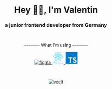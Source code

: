 <h1 align="center">Hey 👋🏻, I'm Valentin</h1>
<h3 align="center">a junior frontend developer from Germany</h3>

<br/>
<p align="center">-------- What I'm using --------</p>
<p align="center"> <a href="https://www.figma.com/" target="_blank" rel="noreferrer"> <img src="https://www.vectorlogo.zone/logos/figma/figma-icon.svg" alt="figma" width="40" height="40"/> </a> <a href="https://developer.mozilla.org/en-US/docs/Web/JavaScript" target="_blank" rel="noreferrer"> <a href="https://reactjs.org/" target="_blank" rel="noreferrer"> <img src="https://raw.githubusercontent.com/devicons/devicon/master/icons/react/react-original-wordmark.svg" alt="react" width="40" height="40"/> </a> <a href="https://www.typescriptlang.org/" target="_blank" rel="noreferrer"> <img src="https://raw.githubusercontent.com/devicons/devicon/master/icons/typescript/typescript-original.svg" alt="typescript" width="40" height="40"/> </a> </p>

<br/>
<p align="center"><a href="https://ko-fi.com/veelt"> <img align="center" src="https://cdn.ko-fi.com/cdn/kofi3.png?v=3" height="25" width="105" alt="veelt" /></a>
</p>
